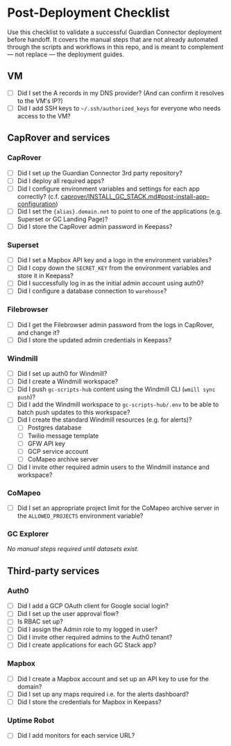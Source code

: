 # Post-Deployment Checklist

Use this checklist to validate a successful Guardian Connector deployment before handoff.
It covers the manual steps that are not already automated through the scripts and workflows in this repo, and is meant to complement — not replace — the deployment guides.

## VM

- [ ] Did I set the A records in my DNS provider? (And can confirm it resolves to the VM's IP?)
- [ ] Did I add SSH keys to `~/.ssh/authorized_keys` for everyone who needs access to the VM?

## CapRover and services

### CapRover

- [ ] Did I set up the Guardian Connector 3rd party repository?
- [ ] Did I deploy all required apps?
- [ ] Did I configure environment variables and settings for each app correctly? (c.f. [caprover/INSTALL_GC_STACK.md#post-install-app-configuration](caprover/INSTALL_GC_STACK.md#post-install-app-configuration))
- [ ] Did I set the `{alias}.domain.net` to point to one of the applications (e.g. Superset or GC Landing Page)?
- [ ] Did I store the CapRover admin password in Keepass?

### Superset

- [ ] Did I set a Mapbox API key and a logo in the environment variables?
- [ ] Did I copy down the `SECRET_KEY` from the environment variables and store it in Keepass?
- [ ] Did I successfully log in as the initial admin account using auth0?
- [ ] Did I configure a database connection to `warehouse`?

### Filebrowser

- [ ] Did I get the Filebrowser admin password from the logs in CapRover, and change it?
- [ ] Did I store the updated admin credentials in Keepass?

### Windmill

- [ ] Did I set up auth0 for Windmill?
- [ ] Did I create a Windmill workspace?
- [ ] Did I push `gc-scripts-hub` content using the Windmill CLI (`wmill sync push`)?
- [ ] Did I add the Windmill workspace to `gc-scripts-hub/.env` to be able to batch push updates to this workspace?
- [ ] Did I create the standard Windmill resources (e.g. for alerts)?
  - [ ] Postgres database
  - [ ] Twilio message template
  - [ ] GFW API key
  - [ ] GCP service account
  - [ ] CoMapeo archive server
- [ ] Did I invite other required admin users to the Windmill instance and workspace?

### CoMapeo

- [ ] Did I set an appropriate project limit for the CoMapeo archive server in the `ALLOWED_PROJECTS` environment variable?

### GC Explorer

_No manual steps required until datasets exist._

## Third-party services

### Auth0

- [ ] Did I add a GCP OAuth client for Google social login?
- [ ] Did I set up the user approval flow?
- [ ] Is RBAC set up?
- [ ] Did I assign the Admin role to my logged in user?
- [ ] Did I invite other required admins to the Auth0 tenant?
- [ ] Did I create applications for each GC Stack app?

### Mapbox

- [ ] Did I create a Mapbox account and set up an API key to use for the domain?
- [ ] Did I set up any maps required i.e. for the alerts dashboard?
- [ ] Did I store the credentials for Mapbox in Keepass?

### Uptime Robot

- [ ] Did I add monitors for each service URL?